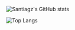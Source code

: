 ![Santiagz's GitHub stats](https://github-readme-stats.vercel.app/api?username=santiagz&show_icons=true&theme=city_lights)

![Top Langs](https://github-readme-stats.vercel.app/api/top-langs/?username=santiagz&langs_count=8&theme=city_lights)
